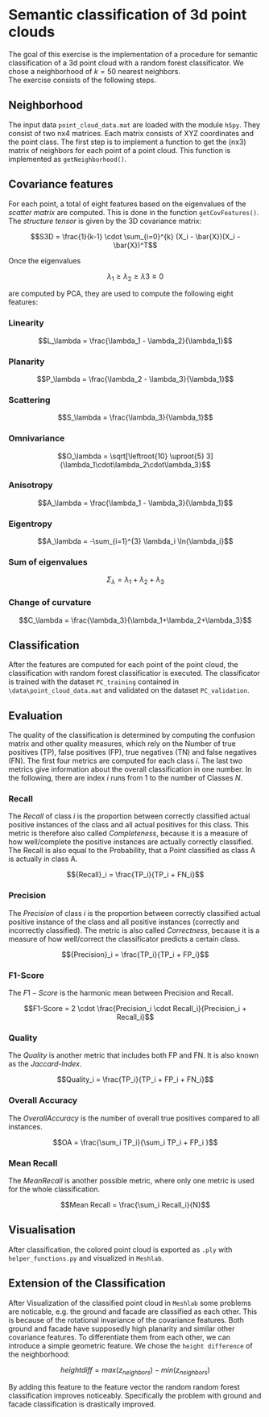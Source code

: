 # Semantic classification of 3d point clouds

The goal of this exercise is the implementation of a procedure for semantic classification of a 3d point cloud with a random forest classificator.
We chose a neighborhood of $k=50$ nearest neighbors.<br>
The exercise consists of the following steps.

## Neighborhood
The input data `point_cloud_data.mat` are loaded with the module `h5py`. They consist of two nx4 matrices.
Each matrix consists of XYZ coordinates and the point class. The first step is to implement a function to get the (nx3) matrix of neighbors for each point of a point cloud.
This function is implemented as `getNeighborhood()`.

## Covariance features
For each point, a total of eight features based on the eigenvalues of the *scatter matrix* are computed. This is done in the function `getCovFeatures()`.
The *structure tensor* is given by the 3D covariance matrix:
```math
S3D = \frac{1}{k-1} \cdot \sum_{i=0}^{k} (X_i - \bar{X})(X_i - \bar{X})^T
```
Once the eigenvalues
```math
\lambda_1 \geq \lambda_2 \geq \lambda3 \geq 0
```
are computed by PCA, they are used to compute the following eight features:

### Linearity
```math
L_\lambda = \frac{\lambda_1 - \lambda_2}{\lambda_1}
```

### Planarity
```math
P_\lambda = \frac{\lambda_2 - \lambda_3}{\lambda_1}
```

### Scattering
```math
S_\lambda = \frac{\lambda_3}{\lambda_1}
```

### Omnivariance
```math
O_\lambda = \sqrt[\leftroot{10} \uproot{5} 3]{\lambda_1\cdot\lambda_2\cdot\lambda_3}
```

### Anisotropy
```math
A_\lambda = \frac{\lambda_1 - \lambda_3}{\lambda_1}
```

### Eigentropy
```math
A_\lambda = -\sum_{i=1}^{3} \lambda_i \ln{\lambda_i}
```

### Sum of eigenvalues
```math
\Sigma_\lambda = \lambda_1 + \lambda_2 + \lambda_3
```

### Change of curvature
```math
C_\lambda = \frac{\lambda_3}{\lambda_1+\lambda_2+\lambda_3}
```

## Classification
After the features are computed for each point of the point cloud, the classification with random forest classificatior is executed.
The classificator is trained with the dataset `PC_training` contained in `\data\point_cloud_data.mat` and validated on the dataset `PC_validation`.

## Evaluation
The quality of the classification is determined by computing the confusion matrix and other quality measures, which rely on the Number of true positives (TP), false positives (FP), true negatives (TN) and false negatives (FN).
The first four metrics are computed for each class $i$. The last two metrics give information about the overall classification in one number. In the following, there are index $i$ runs from $1$ to the number of Classes $N$.

### Recall
The $Recall$ of class $i$ is the proportion between correctly classified actual positive instances of the class and all actual positives for this class. This metric is therefore also called *Completeness*, because it is a measure of how well/complete the positive instances are actually correctly classified. The Recall is also equal to the Probability, that a Point classified as class A is actually in class A.
```math
{Recall}_i = \frac{TP_i}{TP_i + FN_i}
```

### Precision
The $Precision$ of class $i$ is the proportion between correctly classified actual positive instance of the class and all positive instances (correctly and incorrectly classified). The metric is also called *Correctness*, because it is a measure of how well/correct the classificator predicts a certain class.
```math
{Precision}_i = \frac{TP_i}{TP_i + FP_i}
```

### F1-Score
The $F1-Score$ is the harmonic mean between Precision and Recall. 
```math
F1-Score = 2 \cdot \frac{Precision_i \cdot Recall_i}{Precision_i + Recall_i}
```

### Quality
The $Quality$ is another metric that includes both FP and FN. It is also known as the *Jaccard-Index*.
```math
Quality_i = \frac{TP_i}{TP_i + FP_i + FN_i}
```

### Overall Accuracy
The $Overall Accuracy$ is the number of overall true positives compared to all instances.
```math
OA = \frac{\sum_i TP_i}{\sum_i TP_i + FP_i }
```

### Mean Recall
The $Mean Recall$ is another possible metric, where only one metric is used for the whole classification.
```math
Mean Recall = \frac{\sum_i Recall_i}{N}
```

## Visualisation
After classification, the colored point cloud is exported as `.ply` with `helper_functions.py` and visualized in `Meshlab`.

## Extension of the Classification
After Visualization of the classified point cloud in `Meshlab` some problems are noticable, e.g. the ground and facade are classified as each other. This is because of the rotational invariance of the covariance features. Both ground and facade have supposedly high planarity and similar other covariance features. To differentiate them from each other, we can introduce a simple geometric feature. We chose the `height difference` of the neighborhood:

```math
height diff = max(z_{neighbors}) - min(z_{neighbors})
```
By adding this feature to the feature vector the random random forest classification improves noticeably. Specifically the problem with ground and facade classification is drastically improved.

